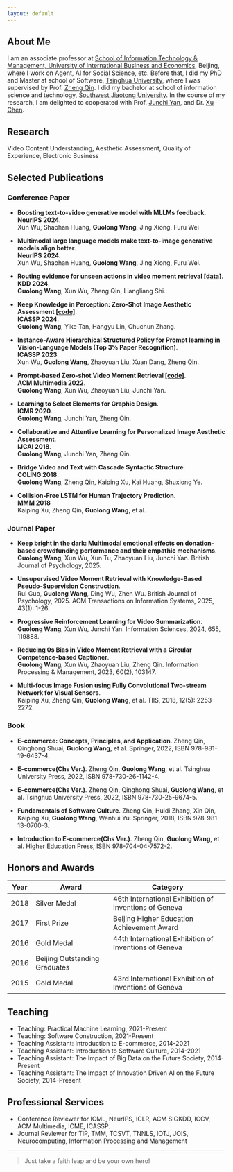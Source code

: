 ```yaml
---
layout: default
---
```


## About Me

I am an associate professor at [School of Information Technology & Management, University of International Business and Economics](http://it.uibe.edu.cn/), Beijing, where I work on Agent, AI for Social Science, etc. Before that, I did my PhD and Master at school of Software, [Tsinghua University](https://www.tsinghua.edu.cn/), where I was supervised by Prof. [Zheng Qin](https://www.thss.tsinghua.edu.cn/en/faculty/zhengqin.htm). I did my bachelor at school of information science and technology, [Southwest Jiaotong University](https://www.swjtu.edu.cn/). In the course of my research, I am delighted to cooperated with Prof. [Junchi Yan](https://thinklab.sjtu.edu.cn/), and Dr. [Xu Chen](https://xu-chen.com/).

## Research

Video Content Understanding, Aesthetic Assessment, Quality of Experience, Electronic Business

## Selected Publications
### Conference Paper
* **Boosting text-to-video generative model with MLLMs feedback**.  
**NeurIPS 2024**.  
Xun Wu, Shaohan Huang, **Guolong Wang**, Jing Xiong, Furu Wei 

* **Multimodal large language models make text-to-image generative models align better**.  
**NeurIPS 2024**.  
Xun Wu, Shaohan Huang, **Guolong Wang**, Jing Xiong, Furu Wei. 

* **Routing evidence for unseen actions in video moment retrieval [[data]](https://github.com/dieuroi/Routing-Evidence)**.  
**KDD 2024**.  
**Guolong Wang**, Xun Wu, Zheng Qin, Liangliang Shi. 

* **Keep Knowledge in Perception: Zero-Shot Image Aesthetic Assessment [[code]](https://github.com/LikeGiver/KZIAA)**.  
**ICASSP 2024**.  
**Guolong Wang**, Yike Tan, Hangyu Lin, Chuchun Zhang. 

* **Instance-Aware Hierarchical Structured Policy for Prompt learning in Vision-Language Models (Top 3% Paper Recognition)**.  
**ICASSP 2023**.  
Xun Wu, **Guolong Wang**, Zhaoyuan Liu, Xuan Dang, Zheng Qin. 

* **Prompt-based Zero-shot Video Moment Retrieval [[code]](https://github.com/dieuroi/KPSC)**.  
**ACM Multimedia 2022**.  
**Guolong Wang**, Xun Wu, Zhaoyuan Liu, Junchi Yan. 

* **Learning to Select Elements for Graphic Design**.  
**ICMR 2020**.  
**Guolong Wang**, Junchi Yan, Zheng Qin.

* **Collaborative and Attentive Learning for Personalized Image Aesthetic Assessment**.  
**IJCAI 2018**.  
**Guolong Wang**, Junchi Yan, Zheng Qin.

* **Bridge Video and Text with Cascade Syntactic Structure**.  
**COLING 2018**.  
**Guolong Wang**, Zheng Qin, Kaiping Xu, Kai Huang, Shuxiong Ye.

* **Collision-Free LSTM for Human Trajectory Prediction**.  
**MMM 2018**  
Kaiping Xu, Zheng Qin, **Guolong Wang**, et al.

### Journal Paper
* **Keep bright in the dark: Multimodal emotional effects on donation‐based crowdfunding performance and their empathic mechanisms**.  
**Guolong Wang**, Xun Wu, Xun Tu, Zhaoyuan Liu, Junchi Yan. British Journal of Psychology, 2025.

* **Unsupervised Video Moment Retrieval with Knowledge-Based Pseudo-Supervision Construction**.  
Rui Guo, **Guolong Wang**, Ding Wu, Zhen Wu. British Journal of Psychology, 2025. ACM Transactions on Information Systems, 2025, 43(1): 1-26.

* **Progressive Reinforcement Learning for Video Summarization**.  
**Guolong Wang**, Xun Wu, Junchi Yan. Information Sciences, 2024, 655, 119888.

* **Reducing 0s Bias in Video Moment Retrieval with a Circular Competence-based Captioner**.  
**Guolong Wang**, Xun Wu, Zhaoyuan Liu, Zheng Qin. Information Processing & Management, 2023, 60(2), 103147.
  
* **Multi-focus Image Fusion using Fully Convolutional Two-stream Network for Visual Sensors**.  
Kaiping Xu, Zheng Qin, **Guolong Wang**, et al. TIIS, 2018, 12(5): 2253-2272.

### Book
* **E-commerce: Concepts, Principles, and Application**. Zheng Qin, Qinghong Shuai, **Guolong Wang**, et al. Springer, 2022, ISBN 978-981-19-6437-4.

* **E-commerce(Chs Ver.)**. Zheng Qin, **Guolong Wang**, et al. Tsinghua University Press, 2022, ISBN 978-730-26-1142-4.

* **E-commerce(Chs Ver.)**. Zheng Qin, Qinghong Shuai, **Guolong Wang**, et al. Tsinghua University Press, 2022, ISBN 978-730-25-9674-5.

* **Fundamentals of Software Culture**. Zheng Qin, Huidi Zhang, Xin Qin, Kaiping Xu, **Guolong Wang**, Wenhui Yu. Springer, 2018, ISBN 978-981-13-0700-3.

* **Introduction to E-commerce(Chs Ver.)**. Zheng Qin, **Guolong Wang**, et al. Higher Education Press, ISBN 978-704-04-7572-2.

## Honors and Awards

Year | Award | Category
-----|-------|--------
2018 | Silver Medal | 46th International Exhibition of Inventions of Geneva
2017 | First Prize | Beijing Higher Education Achievement Award
2016 | Gold Medal | 44th International Exhibition of Inventions of Geneva
2016 | Beijing Outstanding Graduates |
2015 | Gold Medal | 43rd International Exhibition of Inventions of Geneva


## Teaching

* Teaching: Practical Machine Learning, 2021-Present
* Teaching: Software Construction, 2021-Present
* Teaching Assistant: Introduction to E-commerce, 2014-2021
* Teaching Assistant: Introduction to Software Culture, 2014-2021
* Teaching Assistant: The Impact of Big Data on the Future Society, 2014-Present
* Teaching Assistant: The Impact of Innovation Driven AI on the Future Society, 2014-Present



## Professional Services

* Conference Reviewer for ICML, NeurIPS, ICLR, ACM SIGKDD, ICCV, ACM Multimedia, ICME, ICASSP.
* Journal Reviewer for TIP, TMM, TCSVT, TNNLS, IOTJ, JOIS, Neurocomputing, Information Processing and Management

---

> Just take a faith leap and be your own hero!

